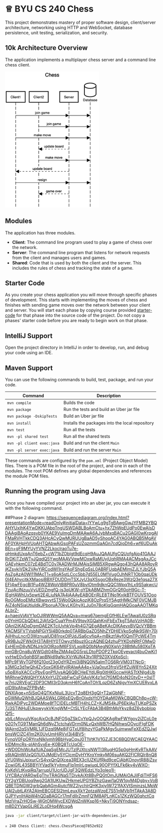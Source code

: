 # ♕ BYU CS 240 Chess

This project demonstrates mastery of proper software design, client/server architecture, networking using HTTP and WebSocket, database persistence, unit testing, serialization, and security.

## 10k Architecture Overview

The application implements a multiplayer chess server and a command line chess client.

[![Sequence Diagram](10k-architecture.png)](https://sequencediagram.org/index.html#initialData=C4S2BsFMAIGEAtIGckCh0AcCGAnUBjEbAO2DnBElIEZVs8RCSzYKrgAmO3AorU6AGVIOAG4jUAEyzAsAIyxIYAERnzFkdKgrFIuaKlaUa0ALQA+ISPE4AXNABWAexDFoAcywBbTcLEizS1VZBSVbbVc9HGgnADNYiN19QzZSDkCrfztHFzdPH1Q-Gwzg9TDEqJj4iuSjdmoMopF7LywAaxgvJ3FC6wCLaFLQyHCdSriEseSm6NMBurT7AFcMaWAYOSdcSRTjTka+7NaO6C6emZK1YdHI-Qma6N6ss3nU4Gpl1ZkNrZwdhfeByy9hwyBA7mIT2KAyGGhuSWi9wuc0sAI49nyMG6ElQQA)

## Modules

The application has three modules.

- **Client**: The command line program used to play a game of chess over the network.
- **Server**: The command line program that listens for network requests from the client and manages users and games.
- **Shared**: Code that is used by both the client and the server. This includes the rules of chess and tracking the state of a game.

## Starter Code

As you create your chess application you will move through specific phases of development. This starts with implementing the moves of chess and finishes with sending game moves over the network between your client and server. You will start each phase by copying course provided [starter-code](starter-code/) for that phase into the source code of the project. Do not copy a phases' starter code before you are ready to begin work on that phase.

## IntelliJ Support

Open the project directory in IntelliJ in order to develop, run, and debug your code using an IDE.

## Maven Support

You can use the following commands to build, test, package, and run your code.

| Command                    | Description                                     |
| -------------------------- | ----------------------------------------------- |
| `mvn compile`              | Builds the code                                 |
| `mvn package`              | Run the tests and build an Uber jar file        |
| `mvn package -DskipTests`  | Build an Uber jar file                          |
| `mvn install`              | Installs the packages into the local repository |
| `mvn test`                 | Run all the tests                               |
| `mvn -pl shared test`      | Run all the shared tests                        |
| `mvn -pl client exec:java` | Build and run the client `Main`                 |
| `mvn -pl server exec:java` | Build and run the server `Main`                 |

These commands are configured by the `pom.xml` (Project Object Model) files. There is a POM file in the root of the project, and one in each of the modules. The root POM defines any global dependencies and references the module POM files.

## Running the program using Java

Once you have compiled your project into an uber jar, you can execute it with the following command.

##Phase 2 diagram:
https://sequencediagram.org/index.html?presentationMode=readOnly#initialData=IYYwLg9gTgBAwgGwJYFMB2YBQAHYUxIhK4YwDKKUAbpTngUSWDABLBoAmCtu+hx7ZhWqEUdPo0EwAIsDDAAgiBAoAzqsyb0YKAE9VuImgDmMAAwA6AJybMxqBACu2GAGI0wKrpgAlFMaRVHTkkCDQ3AHcACyQwMURUUgBaAD5yShooAC4YAG0ABQB5MgAVAF0YAHpHVUoAHTQAbwAiGsoPAFsUZqzmmGaAGn7cdQjoDh6+wf6UDuAkBEn+gF9MYUyYVNZ2LkoclraoTu7e-qHmkdUxqAnT6ebZ+cW71bZOblgt9dEcqH9AuJQAAUfgCQUofgAjo41GAAJRrDKiTZpWTyJQqdQ5YwoMAAVVqwMOxwRaMUyjUqhRMA4ACMsgAxJCcGAEyhkmC07zE4BdTC0v7AADWrMJMAisSiMB5XRgwAQgo43hQAA8ARoyRjKZsvkiVDk2VAyYiRCodWl1nsYAoFShgEqSsL0ABRFUqbAEMImjZJLYJbQ5AAsZgAzA0Wl11MAcT1+s6oA5stLCcc5bb7d55EL0M1VugOJhNRT1Ob0qaUDk0I4EAhvcitkXMaosiBBXFDUDDmTSXJyU3qXSsgoOBxReze3WzQ3e1qsa27XEFI4wFEgcBl1Fu4WZ8WqVtB8PR0uV8bvlOtm9dknQQCIWpq1hLx9S5akwcU7zujAclNzuuVyUEDZmgfQ-is3qUKW-oYDkABMZhmOGrQfl0oH9Gc-T-lEgHAWhUx5pwtj2E4LiuNA7A4jAAAyEABOErjRLE8TINo1KvjkBTFOUVS1OooRoOGMooEMlzXBwqyvtST5Wo0QkicAozjK8OzPrq5Y5AgtHMkCNF0VCMJBAiZ4oNSjaUtiuIdkJPboruA70kyLKGhyXLJu0n78oKIqGqmHAQGoaAAOTMKqALbrZ-a+haeoVjAVY1pOJlRWWmQ5AAQva+mwq67qemgEGfH6LEwTAwaIU0zSRqo0YnHGCbQDktL2jAfzQrCuaYPm4V9tqyXGQahKnjFbExTkgT5ApVzjHA0B-OAnl2iKADqDgmDAE2KTciUvhkVp4h4G7QEgABeKAcDlKAevxBVQcVYBBmYACMSFVTVsbNPGiY5I4B0rkdp0TARBbGaZO5NhZYDHlEVkoSgNk9SW+70jAjlHhuLncrD3WznualUD81roxOIPJdJSa6cyfiqA+mBkzt1Ayf0QmTPcWE4TmvR9BJu2FWk0H3TA8HlY0TOwyzf4buzIGczAQNEQ4zhuPYKDoNRtFOMwDExHEmD8yNDNJrk0jOlRzolM6FSVLxqj8Q0bNAegN0XipVr28BtMu580XqTAmnGBrOnq8uWWGdt04ReZMA4pDG5rpLDtoPDOP2TkqOEyevact4buOwKi1yvHwE0v5qhBSFapBNjdl9aNcXVrWJN43tv1RP9Z0XVdXqScl-MPc9FWvTGP6fQ10ot23gOdYRZmI3jBNQ0N5almTOS6RrVM03TNcG-s3MGz3d1wQh4Zy5oxGK64fyjlRAIwAA4p+VJa0xut3frqV5HfZuW8Yn524Xjtu5pBXgXACCcPbvEgnPfUvsAQ6QBCHeEYdURg0jtHKGccwHASTtXNIg4UbMjRhneQWdQHYXAXnYUZCpbFwCsFGAoVK4z1xt7fGMD4oN2GtvD++0sITw7nlJ2RVEgC2DP3CMlI3rD3qkmH6fCoAnTOh1LqzD6ZsNigvYmXCUERyxLAoID9IxAhwZFPByM-DNXlAge+n5jSqO4QTKxNiuiL3UcvT2q8EH3gQI+T2ajGbNF-pGWMuQWhBJQAASWkLGR6sEQyBnOIxdsYtOYDAaM0WkCBQBCh8p+cW-RwkADlPyc2WDAMoe8fTCIDELcMBTH4hLCZ+KJMS4kJP6EklAuTUKpPSZk7J3STjNHuEUkpwyykVKngWM+CtSLYEcFAbA3B4BthMoYkyz8dZ6ybobIopQf5-xblLcMoyuiVKgcAjxOcBJNFOSgZSkCvYpQJvOOQKAgRwFWYgoy2iZCoL0eg2O1yTG9TManQh6dNyZ1ctchaVDrm0NLvQxhWB7HQNihwsOOyciFIgFDKWAjrrd2qSVMRL1JFDzql9Me8jFGTxUf8lhzyYGaPkMgv5ujmwwFeXEdZQJwlbnsWClZC41m2K0UvUmHiRVvI3j4iBV5-FvnqV0FpORYnxNlkIvmh9BbHyaCqyJ0T1VtK1V1GZJE3C6BQDWCAEQYAACkIDMmcRs-pIAhSvxEe-K0BQ8TcUqOE-+WD0DhiWcAa1UAZqaSgEMcJUTzlPJXtcsNWTI3RugHG5p0gHmKvRTkAAVs6tAQInWUxQG1UOJMdEIy5YClcmDyHYKrqYmkyM06suAKQ2FlCRQIr8nQ8uYU0WsIJpixurCrS4vxQnQlXcea3REX3clUZKUfRkd9ceCiAbKOnoytR88iZsvZcwiGfL43SBBYjYVad1kYyjtmuFIp1mIrLgwiuqL90OPYfXLFk6ky4vWXO-KxKdVLtKvqiRq7arrupU1UcrUDJgF3QWEdzLYp3oleo1I-UYCBAzVAR0wEgThvTRAGNaSTDivkAiXt8ByPQGtOmJUMAiOAJilFdiTHFS6DY2gYDBUoq9wg2GA1lUKUwZHkmeUPGYBZhzGawi1aOW1qyM4Dgby+VoBQBETDNGW2grbQabAGm4iutcfWZ2jychlrQHK3xjylW721fAXVtSminzsLMpWUAI2ubtLAYA2AlmEBCGESI2tmLeuxXkY2ptzaWzpE7S51nMVb1HTAkA3A8DGJPYynIHAbW4hQDaBAGCr17mFdIIrZmnFQ1M8APLnKCs1ZKzWQ0qhctCqMzIVraZrHOSw-WGtOMWvcEXDWdZnWKsp16+NkyTi9ONYndsaz-m8D2YVapGLjRE2LoDHq4WcsgA

```sh
java -jar client/target/client-jar-with-dependencies.jar

♕ 240 Chess Client: chess.ChessPiece@7852e922
```

